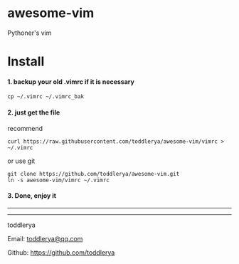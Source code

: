 # awesome-vim
Pythoner's vim


# Install

#### 1. backup your old .vimrc if it is necessary

```
cp ~/.vimrc ~/.vimrc_bak
```

#### 2. just get the file

recommend
```
curl https://raw.githubusercontent.com/toddlerya/awesome-vim/vimrc > ~/.vimrc
```
or  use git

```
git clone https://github.com/toddlerya/awesome-vim.git
ln -s awesome-vim/vimrc ~/.vimrc
```

#### 3. Done, enjoy it

------------------------
------------------------

toddlerya

Email: toddlerya@qq.com

Github: https://github.com/toddlerya
